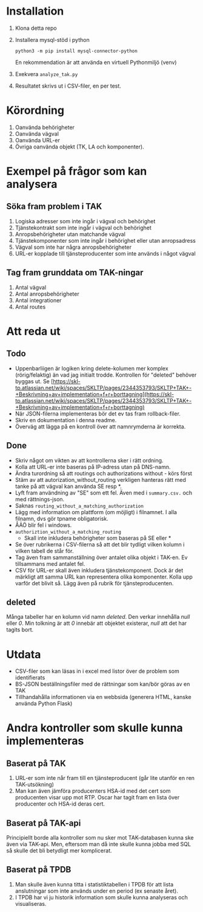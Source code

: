 # Installation
1. Klona detta repo
2. Installera mysql-stöd i python

    `python3 -m pip install mysql-connector-python`

   En rekommendation är att använda en virtuell Pythonmiljö (venv)

3. Exekvera `analyze_tak.py`
4. Resultatet skrivs ut i CSV-filer, en per test. 

# Körordning
1. Oanvända behörigheter
2. Oanvända vägval
3. Oanvända URL-er
4. Övriga oanvända objekt (TK, LA och komponenter).

# Exempel på frågor som kan analysera
## Söka fram problem i TAK
1. Logiska adresser som inte ingår i vägval och behörighet
2. Tjänstekontrakt som inte ingår i vägval och behörighet
3. Anropsbehörigheter utan matchande vägval
4. Tjänstekomponenter som inte ingår i behörighet eller utan anropsadress
5. Vägval som inte har några anropsbehörigheter
6. URL-er kopplade till tjänsteproducenter som inte används i något vägval

## Tag fram grunddata om TAK-ningar
1. Antal vägval
2. Antal anropsbehörigheter
3. Antal integrationer
4. Antal routes

# Att reda ut
## Todo
* Uppenbarliigen är logiken kring delete-kolumen mer komplex (rörig/felaktig) än vad jag initialt trodde. Kontrollen för "deleted" behöver byggas ut. Se [https://skl-tp.atlassian.net/wiki/spaces/SKLTP/pages/2344353793/SKLTP+TAK+-+Beskrivning+av+implementation+f+r+borttagning](https://skl-tp.atlassian.net/wiki/spaces/SKLTP/pages/2344353793/SKLTP+TAK+-+Beskrivning+av+implementation+f+r+borttagning)
* När JSON-filerna implementeras bör det ev tas fram rollback-filer.
* Skriv en dokumentation i denna readme.
* Överväg att lägga på en kontroll över att namnrymderna är korrekta.

## Done
* Skriv något om vikten av att kontrollerna sker i rätt ordning.
* Kolla att URL-er inte baseras på IP-adress utan på DNS-namn.
* Ändra turordning så att routings och authorizations without - körs först
* Stäm av att autorization_without_routing verkligen hanteras rätt med tanke på att vägval kan använda SE resp *.
* Lyft fram användning av "SE" som ett fel. Även med i `summary.csv.` och med rättnings-json.
* Saknas `routing_without_a_matching_authorization`
* Lägg med information om plattform (om möjligt) i filnamnet. I alla filnamn, dvs gör tpname obligatorisk.
* ÅÄÖ blir fel i windows.
* `authoriztion_without_a_matching_routing`
    * Skall inte inkludera behörigheter som baseras på SE eller *
* Se över rubrikerna i CSV-filerna så att det blir tydligt vilken kolumn i vilken tabell de står för.
* Tag även fram sammanställning över antalet olika objekt i TAK-en. Ev tillsammans med antalet fel.
* CSV för URL-er skall även inkludera tjänstekomponent. Dock är det märkligt att samma URL kan representera olika komponenter. Kolla upp varför det blivit så. Lägg även på rubrik för tjänsteproducenten.
## deleted
Många tabeller har en kolumn vid namn *deleted*. Den verkar innehålla *null* eller *0*. Min tolkning är att *0* innebär att objektet existerar, *null* att det har tagits bort. 

# Utdata
* CSV-filer som kan läsas in i excel med listor över de problem som identifierats
* BS-JSON beställningsfiler med de rättningar som kan/bör göras av en TAK
* Tillhandahålla informationen via en webbsida (generera HTML, kanske använda Python Flask)

# Andra kontroller som skulle kunna implementeras

## Baserat på TAK
1. URL-er som inte når fram till en tjänsteproducent (går lite utanför en ren TAK-utsökning)
2. Man kan även jämföra producenters HSA-id med det cert som producenten visar upp mot RTP. Oscar har tagit fram en lista över producenter och HSA-id deras cert.

## Baserat på TAK-api
Principiellt borde alla kontroller som nu sker mot TAK-databasen kunna ske även via TAK-api. Men, eftersom man då inte skulle kunna jobba med SQL så skulle det bli betydligt mer komplicerat.

## Baserat på TPDB
1. Man skulle även kunna titta i statistiktabellen i TPDB för att lista anslutningar som inte används under en period (ex senaste året).
2. I TPDB har vi ju historik information som skulle kunna analyseras och visualiseras.
